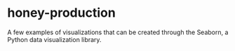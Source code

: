 # honey-production

A few examples of visualizations that can be created through the Seaborn, a Python data visualization library.
